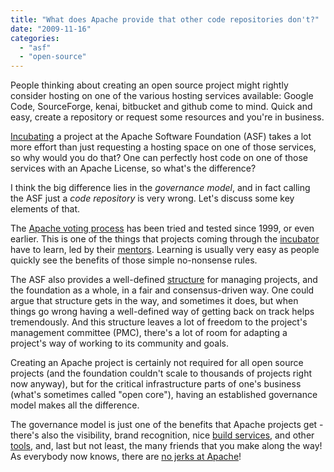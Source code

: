 ```yaml
---
title: "What does Apache provide that other code repositories don't?"
date: "2009-11-16"
categories: 
  - "asf"
  - "open-source"
---
```


People thinking about creating an open source project might rightly consider hosting on one of the various hosting services available: Google Code, SourceForge, kenai, bitbucket and github come to mind. Quick and easy, create a repository or request some resources and you're in business.

[Incubating](http://incubator.apache.org) a project at the Apache Software Foundation (ASF) takes a lot more effort than just requesting a hosting space on one of those services, so why would you do that? One can perfectly host code on one of those services with an Apache License, so what's the difference?

I think the big difference lies in the _governance model_, and in fact calling the ASF just a _code repository_ is very wrong. Let's discuss some key elements of that.

The [Apache voting process](http://www.apache.org/foundation/voting.html) has been tried and tested since 1999, or even earlier. This is one of the things that projects coming through the [incubator](http://incubator.apache.org) have to learn, led by their [mentors](http://incubator.apache.org/incubation/Roles_and_Responsibilities.html#Mentor). Learning is usually very easy as people quickly see the benefits of those simple no-nonsense rules.

The ASF also provides a well-defined [structure](http://www.apache.org/foundation/how-it-works.html#structure) for managing projects, and the foundation as a whole, in a fair and consensus-driven way. One could argue that structure gets in the way, and sometimes it does, but when things go wrong having a well-defined way of getting back on track helps tremendously. And this structure leaves a lot of freedom to the project's management committee (PMC), there's a lot of room for adapting a project's way of working to its community and goals.

Creating an Apache project is certainly not required for all open source projects (and the foundation couldn't scale to thousands of projects right now anyway), but for the critical infrastructure parts of one's business (what's sometimes called "open core"), having an established governance model makes all the difference.

The governance model is just one of the benefits that Apache projects get - there's also the visibility, brand recognition, nice [build services](http://ci.apache.org/), and other [tools](https://issues.apache.org/), and, last but not least, the many friends that you make along the way! As everybody now knows, there are [no jerks at Apache](http://news.cnet.com/8301-13505_3-10396229-16.html)!
